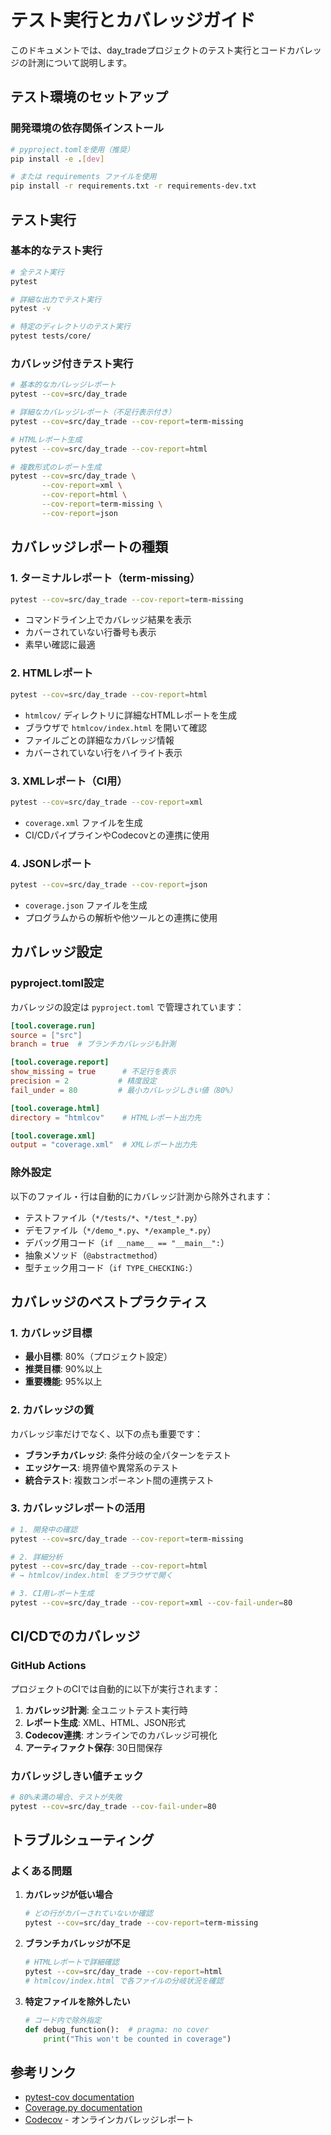 # テスト実行とカバレッジガイド

このドキュメントでは、day_tradeプロジェクトのテスト実行とコードカバレッジの計測について説明します。

## テスト環境のセットアップ

### 開発環境の依存関係インストール

```bash
# pyproject.tomlを使用（推奨）
pip install -e .[dev]

# または requirements ファイルを使用
pip install -r requirements.txt -r requirements-dev.txt
```

## テスト実行

### 基本的なテスト実行

```bash
# 全テスト実行
pytest

# 詳細な出力でテスト実行
pytest -v

# 特定のディレクトリのテスト実行
pytest tests/core/
```

### カバレッジ付きテスト実行

```bash
# 基本的なカバレッジレポート
pytest --cov=src/day_trade

# 詳細なカバレッジレポート（不足行表示付き）
pytest --cov=src/day_trade --cov-report=term-missing

# HTMLレポート生成
pytest --cov=src/day_trade --cov-report=html

# 複数形式のレポート生成
pytest --cov=src/day_trade \
       --cov-report=xml \
       --cov-report=html \
       --cov-report=term-missing \
       --cov-report=json
```

## カバレッジレポートの種類

### 1. ターミナルレポート（term-missing）

```bash
pytest --cov=src/day_trade --cov-report=term-missing
```

- コマンドライン上でカバレッジ結果を表示
- カバーされていない行番号も表示
- 素早い確認に最適

### 2. HTMLレポート

```bash
pytest --cov=src/day_trade --cov-report=html
```

- `htmlcov/` ディレクトリに詳細なHTMLレポートを生成
- ブラウザで `htmlcov/index.html` を開いて確認
- ファイルごとの詳細なカバレッジ情報
- カバーされていない行をハイライト表示

### 3. XMLレポート（CI用）

```bash
pytest --cov=src/day_trade --cov-report=xml
```

- `coverage.xml` ファイルを生成
- CI/CDパイプラインやCodecovとの連携に使用

### 4. JSONレポート

```bash
pytest --cov=src/day_trade --cov-report=json
```

- `coverage.json` ファイルを生成
- プログラムからの解析や他ツールとの連携に使用

## カバレッジ設定

### pyproject.toml設定

カバレッジの設定は `pyproject.toml` で管理されています：

```toml
[tool.coverage.run]
source = ["src"]
branch = true  # ブランチカバレッジも計測

[tool.coverage.report]
show_missing = true      # 不足行を表示
precision = 2           # 精度設定
fail_under = 80         # 最小カバレッジしきい値（80%）

[tool.coverage.html]
directory = "htmlcov"    # HTMLレポート出力先

[tool.coverage.xml]
output = "coverage.xml"  # XMLレポート出力先
```

### 除外設定

以下のファイル・行は自動的にカバレッジ計測から除外されます：

- テストファイル（`*/tests/*`、`*/test_*.py`）
- デモファイル（`*/demo_*.py`、`*/example_*.py`）
- デバッグ用コード（`if __name__ == "__main__":`）
- 抽象メソッド（`@abstractmethod`）
- 型チェック用コード（`if TYPE_CHECKING:`）

## カバレッジのベストプラクティス

### 1. カバレッジ目標

- **最小目標**: 80%（プロジェクト設定）
- **推奨目標**: 90%以上
- **重要機能**: 95%以上

### 2. カバレッジの質

カバレッジ率だけでなく、以下の点も重要です：

- **ブランチカバレッジ**: 条件分岐の全パターンをテスト
- **エッジケース**: 境界値や異常系のテスト
- **統合テスト**: 複数コンポーネント間の連携テスト

### 3. カバレッジレポートの活用

```bash
# 1. 開発中の確認
pytest --cov=src/day_trade --cov-report=term-missing

# 2. 詳細分析
pytest --cov=src/day_trade --cov-report=html
# → htmlcov/index.html をブラウザで開く

# 3. CI用レポート生成
pytest --cov=src/day_trade --cov-report=xml --cov-fail-under=80
```

## CI/CDでのカバレッジ

### GitHub Actions

プロジェクトのCIでは自動的に以下が実行されます：

1. **カバレッジ計測**: 全ユニットテスト実行時
2. **レポート生成**: XML、HTML、JSON形式
3. **Codecov連携**: オンラインでのカバレッジ可視化
4. **アーティファクト保存**: 30日間保存

### カバレッジしきい値チェック

```bash
# 80%未満の場合、テストが失敗
pytest --cov=src/day_trade --cov-fail-under=80
```

## トラブルシューティング

### よくある問題

1. **カバレッジが低い場合**
   ```bash
   # どの行がカバーされていないか確認
   pytest --cov=src/day_trade --cov-report=term-missing
   ```

2. **ブランチカバレッジが不足**
   ```bash
   # HTMLレポートで詳細確認
   pytest --cov=src/day_trade --cov-report=html
   # htmlcov/index.html で各ファイルの分岐状況を確認
   ```

3. **特定ファイルを除外したい**
   ```python
   # コード内で除外指定
   def debug_function():  # pragma: no cover
       print("This won't be counted in coverage")
   ```

## 参考リンク

- [pytest-cov documentation](https://pytest-cov.readthedocs.io/)
- [Coverage.py documentation](https://coverage.readthedocs.io/)
- [Codecov](https://codecov.io/) - オンラインカバレッジレポート
